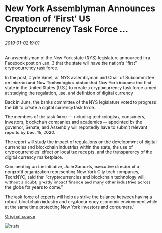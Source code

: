 # New York Assemblyman Announces Creation of ‘First’ US Cryptocurrency Task Force ...

###### 2019-01-02 19:01

An assemblyman of the New York state (NYS) legislature announced in a Facebook post on Jan. 3 that the state will have the nation’s “first” cryptocurrency task force.

In the post, Clyde Vanel, an NYS assemblyman and Chair of Subcommittee on Internet and New Technologies, stated that New York became the first state in the United States (U.S.) to create a cryptocurrency task force aimed at studying the regulation, use, and definition of digital currency.

Back in June, the banks committee of the NYS legislature voted to progress the bill to create a digital currency task force.

The members of the task force — including technologists, consumers, investors, blockchain companies and academics — appointed by the governor, Senate, and Assembly will reportedly have to submit relevant reports by Dec. 15, 2020.

The report will study the impact of regulations on the development of digital currencies and blockchain industries within the state, the use of cryptocurrencies’ effect on local tax receipts, and the transparency of the digital currency marketplace.

Commenting on the initiative, Julie Samuels, executive director of a nonprofit organization representing New York City tech companies, Tech:NYC, said that “cryptocurrencies and blockchain technology will, without a doubt, greatly impact finance and many other industries across the globe for years to come.”

The task force of experts will help us strike the balance between having a robust blockchain industry and cryptocurrency economic environment while at the same time protecting New York investors and consumers.”

[Original source](https://cointelegraph.com/news/new-york-assemblyman-announces-creation-of-first-us-cryptocurrency-task-force)

![stats](https://c.statcounter.com/11760860/0/a89fa40b/1/ "stats")